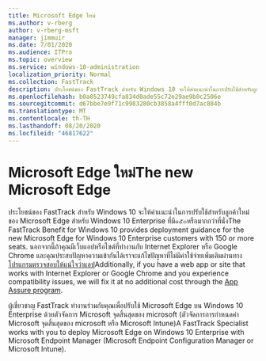 ```yaml
---
title: Microsoft Edge ใหม่
ms.author: v-rberg
author: v-rberg-msft
manager: jimmuir
ms.date: 7/01/2020
ms.audience: ITPro
ms.topic: overview
ms.service: windows-10-administration
localization_priority: Normal
ms.collection: FastTrack
description: ประโยชน์ของ FastTrack สำหรับ Windows 10 จะให้คำแนะนำในการปรับใช้สำหรับลูกค้าใหม่ของ Microsoft Edge สำหรับ Windows 10 Enterprise ที่มี๑๕๐หรือมากกว่าที่นั่ง
ms.openlocfilehash: b0a0523749cfa834d0ade55c72e29ae9b0c2506e
ms.sourcegitcommit: d67bbe7e9f71c9983280cb3858a4fff0d7ac884b
ms.translationtype: MT
ms.contentlocale: th-TH
ms.lasthandoff: 08/20/2020
ms.locfileid: "46817622"
---
```

# <a name="the-new-microsoft-edge"></a><span data-ttu-id="3ee98-103">Microsoft Edge ใหม่</span><span class="sxs-lookup"><span data-stu-id="3ee98-103">The new Microsoft Edge</span></span>

<span data-ttu-id="3ee98-104">ประโยชน์ของ FastTrack สำหรับ Windows 10 จะให้คำแนะนำในการปรับใช้สำหรับลูกค้าใหม่ของ Microsoft Edge สำหรับ Windows 10 Enterprise ที่มี๑๕๐หรือมากกว่าที่นั่ง</span><span class="sxs-lookup"><span data-stu-id="3ee98-104">The FastTrack Benefit for Windows 10 provides deployment guidance for the new Microsoft Edge for Windows 10 Enterprise customers with 150 or more seats.</span></span> <span data-ttu-id="3ee98-105">นอกจากนี้ถ้าคุณมีเว็บแอปหรือไซต์ที่ทำงานกับ Internet Explorer หรือ Google Chrome และคุณประสบปัญหาความเข้ากันได้เราจะแก้ไขปัญหาที่ไม่มีค่าใช้จ่ายเพิ่มเติมผ่านทาง[โปรแกรมตรวจสอบให้แน่ใจว่าแอป](Win-10-app-assure.md)</span><span class="sxs-lookup"><span data-stu-id="3ee98-105">Additionally, if you have a web app or site that works with Internet Explorer or Google Chrome and you experience compatibility issues, we will fix it at no additional cost through the [App Assure program](Win-10-app-assure.md).</span></span>

<span data-ttu-id="3ee98-106">ผู้เชี่ยวชาญ FastTrack ทำงานร่วมกับคุณเพื่อปรับใช้ Microsoft Edge บน Windows 10 Enterprise ด้วยตัวจัดการ Microsoft จุดสิ้นสุดของ microsoft (ตัวจัดการการกำหนดค่า Microsoft จุดสิ้นสุดของ microsoft หรือ Microsoft Intune)</span><span class="sxs-lookup"><span data-stu-id="3ee98-106">A FastTrack Specialist works with you to deploy Microsoft Edge on Windows 10 Enterprise with Microsoft Endpoint Manager (Microsoft Endpoint Configuration Manager or Microsoft Intune).</span></span>


